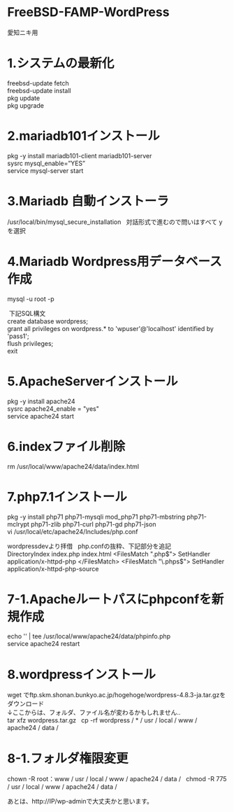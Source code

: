 # FreeBSD-FAMP-WordPress
愛知ニキ用  
  
# 1.システムの最新化  
freebsd-update fetch  
freebsd-update install  
pkg update  
pkg upgrade  

# 2.mariadb101インストール  
pkg -y install mariadb101-client mariadb101-server  
sysrc mysql_enable=”YES”  
service mysql-server start  

# 3.Mariadb 自動インストーラ  
/usr/local/bin/mysql_secure_installation  
対話形式で進むので問いはすべて y を選択  

# 4.Mariadb Wordpress用データベース作成  
mysql -u root -p  
  
  下記SQL構文  
  create database wordpress;  
  grant all privileges on wordpress.* to 'wpuser'@'localhost' identified by 'pass1';  
  flush privileges;  
  exit  
  
# 5.ApacheServerインストール  
pkg -y install apache24  
sysrc apache24_enable = "yes"  
service apache24 start  

# 6.indexファイル削除
rm /usr/local/www/apache24/data/index.html  

# 7.php7.1インストール
pkg  -y install php71 php71-mysqli mod_php71 php71-mbstring php71-mclrypt php71-zlib php71-curl php71-gd php71-json  
vi /usr/local/etc/apache24/Includes/php.conf  

wordpressdevより拝借  
php.confの抜粋、下記部分を追記  
<IfModule dir_module>
    DirectoryIndex index.php index.html
    <FilesMatch "\.php$">
        SetHandler application/x-httpd-php
    </FilesMatch>
    <FilesMatch "\.phps$">
        SetHandler application/x-httpd-php-source
    </FilesMatch>
</IfModule>  

# 7-1.Apacheルートパスにphpconfを新規作成
echo '<?php phpinfo();  ?>' | tee /usr/local/www/apache24/data/phpinfo.php  
service apache24 restart  

# 8.wordpressインストール  
wget でftp.skm.shonan.bunkyo.ac.jp/hogehoge/wordpress-4.8.3-ja.tar.gzをダウンロード  
↓ここからは、フォルダ、ファイル名が変わるかもしれません..  
tar xfz wordpress.tar.gz  
cp -rf wordpress / * / usr / local / www / apache24 / data /  

# 8-1.フォルダ権限変更  
chown -R root：www / usr / local / www / apache24 / data /  
chmod -R 775 / usr / local / www / apache24 / data /  

あとは、http://IP/wp-adminで大丈夫かと思います。  

